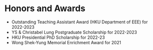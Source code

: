 <span class='anchor' id='honors-and-awards'></span>
# Honors and Awards
- Outstanding Teaching Assistant Award (<span data-nosnippet>HKU</span> Department of EEE) for 2022-2023
- YS & Christabel Lung Postgraduate Scholarship for 2022-2023
- <span data-nosnippet>HKU</span> Presidential PhD Scholarship for 2022-23
- Wong Shek-Yung Memorial Enrichment Award for 2021